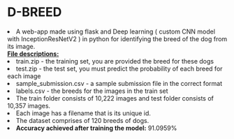 # D-BREED
<li> A web-app made using flask and Deep learning ( custom CNN model with InceptionResNetV2 ) in python for identifying the breed of the dog from its image.</li>
<ins><b>File descriptions:</b></ins>
                        <li> train.zip - the training set, you are provided the breed for these dogs</li>
                        <li> test.zip - the test set, you must predict the probability of each breed for each image </li>
                        <li> sample_submission.csv - a sample submission file in the correct format </li>
                        <li> labels.csv - the breeds for the images in the train set </li>
<li> The train folder consists of 10,222 images and test folder consists of 10,357 images.</li>
<li> Each image has a filename that is its unique id. </li>
<li> The dataset comprises of 120 breeds of dogs. </li>
<li> <b>Accuracy achieved after training the model:</b>  91.0959% </li>
